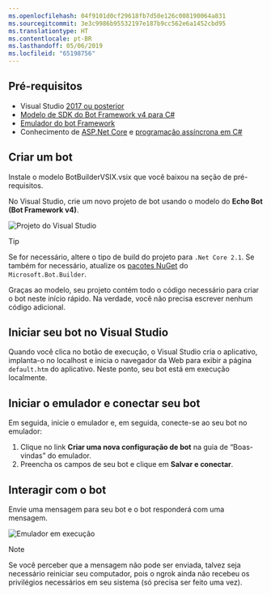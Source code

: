 ```yaml
---
ms.openlocfilehash: 04f9101d0cf29618fb7d50e126c008190064a831
ms.sourcegitcommit: 3e3c9986b95532197e187b9cc562e6a1452cbd95
ms.translationtype: HT
ms.contentlocale: pt-BR
ms.lasthandoff: 05/06/2019
ms.locfileid: "65198756"
---
```

## <a name="prerequisites"></a>Pré-requisitos
- Visual Studio [2017 ou posterior](https://www.visualstudio.com/downloads)
- [Modelo de SDK do Bot Framework v4 para C#](https://aka.ms/bot-vsix)
- [Emulador do bot Framework](https://aka.ms/bot-framework-emulator-readme)
- Conhecimento de [ASP.Net Core](https://docs.microsoft.com/aspnet/core/) e [programação assíncrona em C#](https://docs.microsoft.com/en-us/dotnet/csharp/programming-guide/concepts/async/index)

## <a name="create-a-bot"></a>Criar um bot
Instale o modelo BotBuilderVSIX.vsix que você baixou na seção de pré-requisitos.

No Visual Studio, crie um novo projeto de bot usando o modelo do **Echo Bot (Bot Framework v4)**.

![Projeto do Visual Studio](~/media/azure-bot-quickstarts/bot-builder-dotnet-project.png)

> [!TIP] 
> Se for necessário, altere o tipo de build do projeto para ``.Net Core 2.1``. Se também for necessário, atualize os [pacotes NuGet](https://docs.microsoft.com/en-us/nuget/quickstart/install-and-use-a-package-in-visual-studio) do `Microsoft.Bot.Builder`.

Graças ao modelo, seu projeto contém todo o código necessário para criar o bot neste início rápido. Na verdade, você não precisa escrever nenhum código adicional.

## <a name="start-your-bot-in-visual-studio"></a>Iniciar seu bot no Visual Studio

Quando você clica no botão de execução, o Visual Studio cria o aplicativo, implanta-o no localhost e inicia o navegador da Web para exibir a página `default.htm` do aplicativo. Neste ponto, seu bot está em execução localmente.

## <a name="start-the-emulator-and-connect-your-bot"></a>Iniciar o emulador e conectar seu bot

Em seguida, inicie o emulador e, em seguida, conecte-se ao seu bot no emulador:

1. Clique no link **Criar uma nova configuração de bot** na guia de “Boas-vindas” do emulador. 
2. Preencha os campos de seu bot e clique em **Salvar e conectar**.

## <a name="interact-with-your-bot"></a>Interagir com o bot

Envie uma mensagem para seu bot e o bot responderá com uma mensagem.

![Emulador em execução](~/media/emulator-v4/emulator-running.png)

> [!NOTE]
> Se você perceber que a mensagem não pode ser enviada, talvez seja necessário reiniciar seu computador, pois o ngrok ainda não recebeu os privilégios necessários em seu sistema (só precisa ser feito uma vez).
